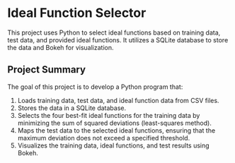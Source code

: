 # Ideal Function Selector

This project uses Python to select ideal functions based on training data, test data, and provided ideal functions. It utilizes a SQLite database to store the data and Bokeh for visualization.

## Project Summary

The goal of this project is to develop a Python program that:
1. Loads training data, test data, and ideal function data from CSV files.
2. Stores the data in a SQLite database.
3. Selects the four best-fit ideal functions for the training data by minimizing the sum of squared deviations (least-squares method).
4. Maps the test data to the selected ideal functions, ensuring that the maximum deviation does not exceed a specified threshold.
5. Visualizes the training data, ideal functions, and test results using Bokeh.
